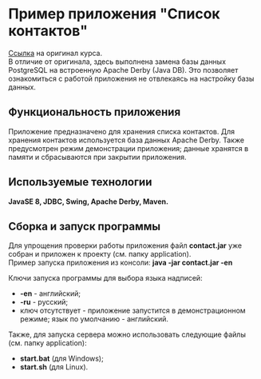 # Пример приложения "Список контактов"

[Ссылка](http://java-course.ru/begin/maven_first/) на оригинал курса.     
В отличие от оригинала, здесь выполнена замена базы данных PostgreSQL на встроенную Apache Derby (Java DB).
Это позволяет ознакомиться с работой приложения не отвлекаясь на настройку базы данных.

## Функциональность приложения
Приложение предназначено для хранения списка контактов.
Для хранения контактов используется база данных Apache Derby.
Также предусмотрен режим демонстрации приложения; данные хранятся в памяти и сбрасываются при закрытии приложения.


## Используемые технологии
**JavaSE 8, JDBC, Swing, Apache Derby, Maven.**  

## Сборка и запуск программы 
Для упрощения проверки работы приложения файл **contact.jar** уже собран и приложен к проекту (см. папку application).   
Пример запуска приложения из консоли: **java -jar contact.jar -en**   

Ключи запуска программы для выбора языка надписей:
- **-en** - английский;
- **-ru** - русский;
- ключ отсутствует - приложение запустится в демонстрационном режиме; язык по умолчанию - английский.

Также, для запуска сервера можно использовать следующие файлы (см. папку application):
- **start.bat** (для Windows);
- **start.sh** (для Linux).
